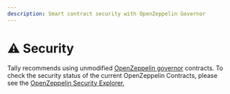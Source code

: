 ```yaml
---
description: Smart contract security with OpenZeppelin Governor
---
```


# ⚠️     Security

Tally recommends using unmodified [OpenZeppelin governor](https://docs.openzeppelin.com/contracts/4.x/api/governance) contracts. To check the security status of the current OpenZeppelin Contracts, please see the [OpenZeppelin Security Explorer](https://contracts.openzeppelin.com/security),
